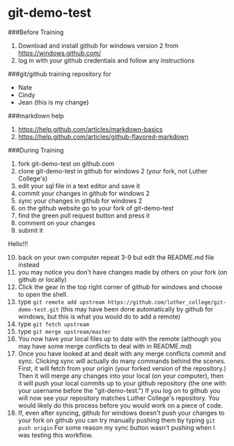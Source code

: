 git-demo-test
=============

###Before Training
1. Download and install github for windows version 2 from https://windows.github.com/
2. log in with your github credentials and follow any instructions

###git/github training repository for
- Nate
- Cindy
- Jean (this is my change)

###markdown help
1. https://help.github.com/articles/markdown-basics
1. https://help.github.com/articles/github-flavored-markdown


###During Training
1. fork git-demo-test on github.com
2. clone git-demo-test in github for windows 2 (your fork, not Luther College's)
3. edit your sql file in a text editor and save it
4. commit your changes in github for windows 2
5. sync your changes in github for windows 2
6. on the github website go to your fork of git-demo-test
7. find the green pull request button and press it
8. comment on your changes
9. submit it


Hello!!!


10. back on your own computer repeat 3-9 but edit the README.md file instead
11. you may notice you don't have changes made by others on your fork (on github or locally)
12. Click the gear in the top right corner of github for windows and choose to open the shell.
13. type `git remote add upstream https://github.com/luther_college/git-demo-test.git` (this may have been done automatically by github for windows, but this is what you would do to add a remote)
14. type `git fetch upstream`
15. type `git merge upstream/master`
16. You now have your local files up to date with the remote (although you may have some merge conflicts to deal with in README.md)
17. Once you have looked at and dealt with any merge conflicts commit and sync. Clicking sync will actually do many commands behind the scenes. First, it will fetch from your origin (your forked version of the repository.) Then it will merge any changes into your local (on your computer), then it will push your local commits up to your github repository (the one with your username before the "git-demo-test.") If you log on to github you will now see your repository matches Luther College's repository. You would likely do this process before you would work on a piece of code.
18. If, even after syncing, github for windows doesn't push your changes to your fork on github you can try manually pushing them by typing `git push origin` For some reason my sync button wasn't pushing when I was testing this workflow.




